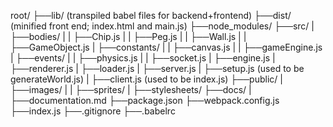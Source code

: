 root/
├──lib/   (transpiled babel files for backend+frontend)
├──dist/  (minified front end; index.html and main.js)
├──node_modules/
├──src/
|  ├──bodies/
|  |  ├──Chip.js
|  |  ├──Peg.js
|  |  ├──Wall.js
|  |  ├──GameObject.js
|  ├──constants/
|  |  ├──canvas.js
|  |  ├──gameEngine.js
|  ├──events/
|  |  ├──physics.js
|  |  ├──socket.js
|  ├──engine.js
|  ├──renderer.js
|  ├──loader.js
|  ├──server.js
|  ├──setup.js    (used to be generateWorld.js)
|  ├──client.js   (used to be index.js)
├──public/
|  ├──images/
|  | ├──sprites/
|  ├──stylesheets/
├──docs/
|  ├──documentation.md
├──package.json
├──webpack.config.js
├──index.js
├──.gitignore
├──.babelrc
